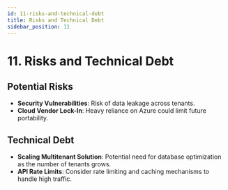 ```yaml
---
id: 11-risks-and-technical-debt
title: Risks and Technical Debt
sidebar_position: 11
---
```


# 11. Risks and Technical Debt

## Potential Risks
- **Security Vulnerabilities**: Risk of data leakage across tenants.
- **Cloud Vendor Lock-In**: Heavy reliance on Azure could limit future portability.

## Technical Debt
- **Scaling Multitenant Solution**: Potential need for database optimization as the number of tenants grows.
- **API Rate Limits**: Consider rate limiting and caching mechanisms to handle high traffic.
